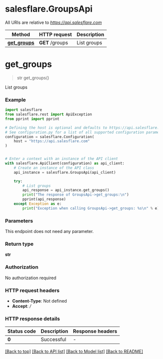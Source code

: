 # salesflare.GroupsApi

All URIs are relative to *https://api.salesflare.com*

Method | HTTP request | Description
------------- | ------------- | -------------
[**get_groups**](GroupsApi.md#get_groups) | **GET** /groups | List groups


# **get_groups**
> str get_groups()

List groups

### Example


```python
import salesflare
from salesflare.rest import ApiException
from pprint import pprint

# Defining the host is optional and defaults to https://api.salesflare.com
# See configuration.py for a list of all supported configuration parameters.
configuration = salesflare.Configuration(
    host = "https://api.salesflare.com"
)


# Enter a context with an instance of the API client
with salesflare.ApiClient(configuration) as api_client:
    # Create an instance of the API class
    api_instance = salesflare.GroupsApi(api_client)

    try:
        # List groups
        api_response = api_instance.get_groups()
        print("The response of GroupsApi->get_groups:\n")
        pprint(api_response)
    except Exception as e:
        print("Exception when calling GroupsApi->get_groups: %s\n" % e)
```



### Parameters

This endpoint does not need any parameter.

### Return type

**str**

### Authorization

No authorization required

### HTTP request headers

 - **Content-Type**: Not defined
 - **Accept**: */*

### HTTP response details

| Status code | Description | Response headers |
|-------------|-------------|------------------|
**0** | Successful |  -  |

[[Back to top]](#) [[Back to API list]](../README.md#documentation-for-api-endpoints) [[Back to Model list]](../README.md#documentation-for-models) [[Back to README]](../README.md)

